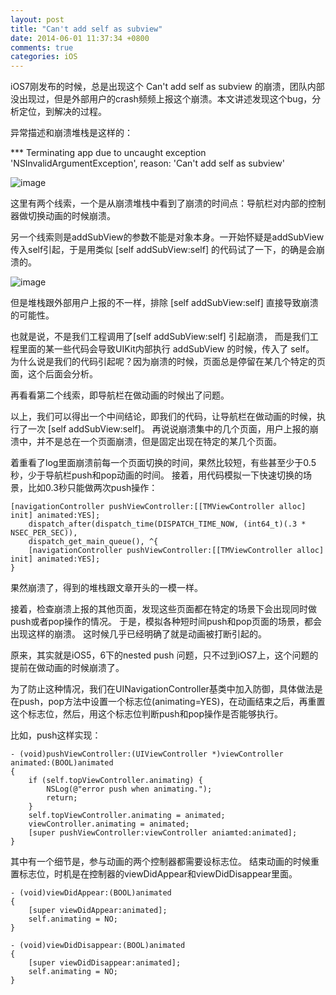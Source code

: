 ```yaml
---
layout: post
title: "Can't add self as subview"
date: 2014-06-01 11:37:34 +0800
comments: true
categories: iOS
---
```


iOS7刚发布的时候，总是出现这个 Can't add self as subview  的崩溃，团队内部没出现过，但是外部用户的crash频频上报这个崩溃。本文讲述发现这个bug，分析定位，到解决的过程。

<!-- more -->

异常描述和崩溃堆栈是这样的：

*** Terminating app due to uncaught exception 'NSInvalidArgumentException', reason: 'Can't add self as subview'

![image](/images/2014-06-01-1.jpg)

这里有两个线索，一个是从崩溃堆栈中看到了崩溃的时间点：导航栏对内部的控制器做切换动画的时候崩溃。

另一个线索则是addSubView的参数不能是对象本身。一开始怀疑是addSubView传入self引起，于是用类似 [self addSubView:self] 的代码试了一下，的确是会崩溃的。

![image](/images/2014-06-01-2.jpg)

但是堆栈跟外部用户上报的不一样，排除 [self addSubView:self] 直接导致崩溃的可能性。

也就是说，不是我们工程调用了[self addSubView:self] 引起崩溃，
而是我们工程里面的某一些代码会导致UIKit内部执行 addSubView 的时候，传入了 self。
为什么说是我们的代码引起呢？因为崩溃的时候，页面总是停留在某几个特定的页面，这个后面会分析。

再看看第二个线索，即导航栏在做动画的时候出了问题。

以上，我们可以得出一个中间结论，即我们的代码，让导航栏在做动画的时候，执行了一次 [self addSubView:self]。
再说说崩溃集中的几个页面，用户上报的崩溃中，并不是总在一个页面崩溃，但是固定出现在特定的某几个页面。

着重看了log里面崩溃前每一个页面切换的时间，果然比较短，有些甚至少于0.5秒，少于导航栏push和pop动画的时间。
接着，用代码模拟一下快速切换的场景，比如0.3秒只能做两次push操作：

```objc
[navigationController pushViewController:[[TMViewController alloc] init] animated:YES];
	dispatch_after(dispatch_time(DISPATCH_TIME_NOW, (int64_t)(.3 * NSEC_PER_SEC)), 
	dispatch_get_main_queue(), ^{
	[navigationController pushViewController:[[TMViewController alloc] init] animated:YES];
}
```

果然崩溃了，得到的堆栈跟文章开头的一模一样。

接着，检查崩溃上报的其他页面，发现这些页面都在特定的场景下会出现同时做push或者pop操作的情况。
于是，模拟各种短时间push和pop页面的场景，都会出现这样的崩溃。
这时候几乎已经明确了就是动画被打断引起的。

原来，其实就是iOS5，6下的nested push 问题，只不过到iOS7上，这个问题的提前在做动画的时候崩溃了。

为了防止这种情况，我们在UINavigationController基类中加入防御，具体做法是在push，pop方法中设置一个标志位(animating=YES)，在动画结束之后，再重置这个标志位，然后，用这个标志位判断push和pop操作是否能够执行。

比如，push这样实现：

```objc
- (void)pushViewController:(UIViewController *)viewController animated:(BOOL)animated
{
	if (self.topViewController.animating) {
		NSLog(@"error push when animating.");
		return;
	}
	self.topViewController.animating = animated;
	viewController.animating = animated;
	[super pushViewController:viewController aniamted:animated];
}
```

其中有一个细节是，参与动画的两个控制器都需要设标志位。
结束动画的时候重置标志位，时机是在控制器的viewDidAppear和viewDidDisappear里面。

```objc
- (void)viewDidAppear:(BOOL)animated
{
	[super viewDidAppear:animated];
	self.animating = NO;
}

- (void)viewDidDisappear:(BOOL)animated
{
	[super viewDidDisappear:animated];
	self.animating = NO;
}

```
